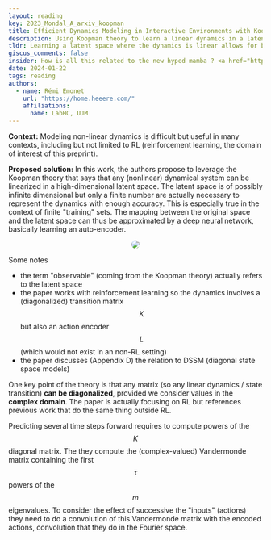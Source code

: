 ```yaml
---
layout: reading
key: 2023_Mondal_A_arxiv_koopman
title: Efficient Dynamics Modeling in Interactive Environments with Koopman Theory
description: Using Koopman theory to learn a linear dynamics in a latent space
tldr: Learning a latent space where the dynamics is linear allows for better predictions at long horizons and can be achieved by working in the complex domain where any matrix can be diagonalized.
giscus_comments: false
insider: How is all this related to the new hyped mamba ? <a href="https://arxiv.org/pdf/2312.00752.pdf">(arxiv)</a><a href="https://github.com/state-spaces/mamba">(github)</a>
date: 2024-01-22
tags: reading
authors:
  - name: Rémi Emonet
    url: "https://home.heeere.com/"
    affiliations:
      name: LabHC, UJM
---
```



**Context:** Modeling non-linear dynamics is difficult but useful in many contexts, including but not limited to RL (reinforcement learning, the domain of interest of this preprint).

**Proposed solution:** In this work, the authors propose to leverage the Koopman theory that says that any (nonlinear) dynamical system can be linearized in a high-dimensional latent space. The latent space is of possibly infinite dimensional but only a finite number are actually necessary to represent the dynamics with enough accuracy. This is especially true in the context of finite "training" sets. The mapping between the original space and the latent space can thus be approximated by a deep neural network, basically learning an auto-encoder.


<center>
<img src="{{site.url}}/assets/img/publication_preview/2023_Mondal_A_arxiv_koopman.png" style="max-width: 80%;height: auto;border-radius: 10px">
</center>

Some notes

- the term "observable" (coming from the Koopman theory) actually refers to the latent space
- the paper works with reinforcement learning so the dynamics involves a (diagonalized) transition matrix $$K$$ but also an action encoder $$L$$ (which would not exist in an non-RL setting)
- the paper discusses (Appendix D) the relation to DSSM (diagonal state space models)

One key point of the theory is that any matrix (so any linear dynamics / state transition) **can be diagonalized**, provided we consider values in the **complex domain**.
The paper is actually focusing on RL but references previous work that do the same thing outside RL.

Predicting several time steps forward requires to compute powers of the $$K$$ diagonal matrix. The they compute the (complex-valued) Vandermonde matrix containing the first $$\tau$$ powers of the $$m$$ eigenvalues.
To consider the effect of successive the "inputs" (actions) they need to do a convolution of this Vandermonde matrix with the encoded actions, convolution that they do in the Fourier space.

